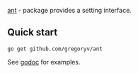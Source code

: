 [ant](https://godoc.org/github.com/gregoryv/ant) - package provides a setting interface. 

## Quick start

    go get github.com/gregoryv/ant

See [godoc](https://godoc.org/github.com/gregoryv/ant#pkg-Examples) for examples.

